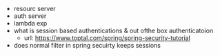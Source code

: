 - resourc server
- auth server
- lambda exp
- what is session based authentications & out ofthe box authenticatoion
	- url: https://www.toptal.com/spring/spring-security-tutorial
- does normal filter in spring secuirty keeps sessions